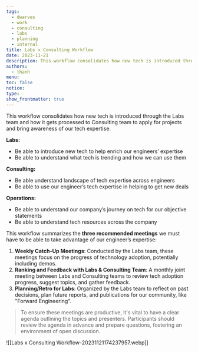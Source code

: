 ```yaml
---
tags:
  - dwarves
  - work
  - consulting
  - labs
  - planning
  - internal
title: Labs x Consulting Workflow
date: 2023-11-21
description: This workflow consolidates how new tech is introduced through the Labs team and how it gets processed to Consulting team to apply for projects and bring awareness of our tech expertise.
authors:
  - thanh
menu: 
toc: false
notice: 
type: 
show_frontmatter: true
---
```

This workflow consolidates how new tech is introduced through the Labs team and how it gets processed to Consulting team to apply for projects and bring awareness of our tech expertise.

**********Labs:**********

- Be able to introduce new tech to help enrich our engineers’ expertise
- Be able to understand what tech is trending and how we can use them

**********************Consulting:**********************

- Be able understand landscape of tech expertise across engineers
- Be able to use our engineer’s tech expertise in helping to get new deals

**********************Operations:**********************

- Be able to understand our company’s journey on tech for our objective statements
- Be able to understand tech resources across the company

This workflow summarizes the ************************************************three recommended meetings************************************************ we must have to be able to take advantage of our engineer’s expertise:

1. **Weekly Catch-Up Meetings**: Conducted by the Labs team, these meetings focus on the progress of technology adoption, potentially including demos.
2. **Ranking and Feedback with Labs & Consulting Team**: A monthly joint meeting between Labs and Consulting teams to review tech adoption progress, suggest topics, and gather feedback.
3. **Planning/Retro for Labs**: Organized by the Labs team to reflect on past decisions, plan future reports, and publications for our community, like "Forward Engineering".

> To ensure these meetings are productive, it's vital to have a clear agenda outlining the topics and presenters. Participants should review the agenda in advance and prepare questions, fostering an environment of open discussion.

![[Labs x Consulting Workflow-20231121174237957.webp]]